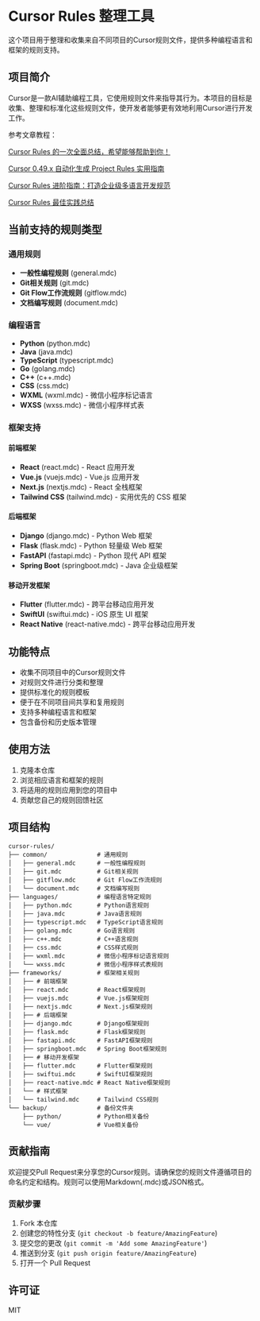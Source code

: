 # Cursor Rules 整理工具

这个项目用于整理和收集来自不同项目的Cursor规则文件，提供多种编程语言和框架的规则支持。

## 项目简介

Cursor是一款AI辅助编程工具，它使用规则文件来指导其行为。本项目的目标是收集、整理和标准化这些规则文件，使开发者能够更有效地利用Cursor进行开发工作。

参考文章教程：

[Cursor Rules 的一次全面总结，希望能够帮助到你！](https://mp.weixin.qq.com/s/l8r2lJlEv5fKWJRSsSd1kQ)

[Cursor 0.49.x 自动化生成 Project Rules 实用指南](https://mp.weixin.qq.com/s/1yTkzYzOFjty1D0gtYHuHA)

[Cursor Rules 进阶指南：打造企业级多语言开发规范](https://mp.weixin.qq.com/s/rfanrMtMMuyUTwsDYmlxSg)

[Cursor Rules 最佳实践总结](https://mp.weixin.qq.com/s/-J_LwfwH9rmFy4dzEy0RXg)

## 当前支持的规则类型

### 通用规则
- **一般性编程规则** (general.mdc)
- **Git相关规则** (git.mdc)
- **Git Flow工作流规则** (gitflow.mdc)
- **文档编写规则** (document.mdc)

### 编程语言
- **Python** (python.mdc)
- **Java** (java.mdc)
- **TypeScript** (typescript.mdc)
- **Go** (golang.mdc)
- **C++** (c++.mdc)
- **CSS** (css.mdc)
- **WXML** (wxml.mdc) - 微信小程序标记语言
- **WXSS** (wxss.mdc) - 微信小程序样式表

### 框架支持

#### 前端框架
- **React** (react.mdc) - React 应用开发
- **Vue.js** (vuejs.mdc) - Vue.js 应用开发
- **Next.js** (nextjs.mdc) - React 全栈框架
- **Tailwind CSS** (tailwind.mdc) - 实用优先的 CSS 框架

#### 后端框架
- **Django** (django.mdc) - Python Web 框架
- **Flask** (flask.mdc) - Python 轻量级 Web 框架
- **FastAPI** (fastapi.mdc) - Python 现代 API 框架
- **Spring Boot** (springboot.mdc) - Java 企业级框架

#### 移动开发框架
- **Flutter** (flutter.mdc) - 跨平台移动应用开发
- **SwiftUI** (swiftui.mdc) - iOS 原生 UI 框架
- **React Native** (react-native.mdc) - 跨平台移动应用开发

## 功能特点

- 收集不同项目中的Cursor规则文件
- 对规则文件进行分类和整理
- 提供标准化的规则模板
- 便于在不同项目间共享和复用规则
- 支持多种编程语言和框架
- 包含备份和历史版本管理

## 使用方法

1. 克隆本仓库
2. 浏览相应语言和框架的规则
3. 将适用的规则应用到您的项目中
4. 贡献您自己的规则回馈社区

## 项目结构

```
cursor-rules/
├── common/              # 通用规则
│   ├── general.mdc      # 一般性编程规则
│   ├── git.mdc          # Git相关规则
│   ├── gitflow.mdc      # Git Flow工作流规则
│   └── document.mdc     # 文档编写规则
├── languages/           # 编程语言特定规则
│   ├── python.mdc       # Python语言规则
│   ├── java.mdc         # Java语言规则
│   ├── typescript.mdc   # TypeScript语言规则
│   ├── golang.mdc       # Go语言规则
│   ├── c++.mdc          # C++语言规则
│   ├── css.mdc          # CSS样式规则
│   ├── wxml.mdc         # 微信小程序标记语言规则
│   └── wxss.mdc         # 微信小程序样式表规则
├── frameworks/          # 框架相关规则
│   ├── # 前端框架
│   ├── react.mdc        # React框架规则
│   ├── vuejs.mdc        # Vue.js框架规则
│   ├── nextjs.mdc       # Next.js框架规则
│   ├── # 后端框架
│   ├── django.mdc       # Django框架规则
│   ├── flask.mdc        # Flask框架规则
│   ├── fastapi.mdc      # FastAPI框架规则
│   ├── springboot.mdc   # Spring Boot框架规则
│   ├── # 移动开发框架
│   ├── flutter.mdc      # Flutter框架规则
│   ├── swiftui.mdc      # SwiftUI框架规则
│   ├── react-native.mdc # React Native框架规则
│   └── # 样式框架
│   └── tailwind.mdc     # Tailwind CSS规则
└── backup/              # 备份文件夹
    ├── python/          # Python相关备份
    └── vue/             # Vue相关备份
```

## 贡献指南

欢迎提交Pull Request来分享您的Cursor规则。请确保您的规则文件遵循项目的命名约定和结构。规则可以使用Markdown(.mdc)或JSON格式。

### 贡献步骤
1. Fork 本仓库
2. 创建您的特性分支 (`git checkout -b feature/AmazingFeature`)
3. 提交您的更改 (`git commit -m 'Add some AmazingFeature'`)
4. 推送到分支 (`git push origin feature/AmazingFeature`)
5. 打开一个 Pull Request

## 许可证

MIT
